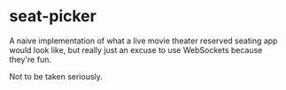 # seat-picker

A naive implementation of what a live movie theater reserved seating
app would look like, but really just an excuse to use WebSockets
because they're fun.

Not to be taken seriously.
